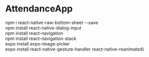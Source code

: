 # AttendanceApp

npm i react-native-raw-bottom-sheet --save\
npm install react-native-dialog-input\
npm install react-navigation\
npm install react-navigation-stack\
expo install expo-image-picker\
expo install react-native-gesture-handler react-native-reanimated\

